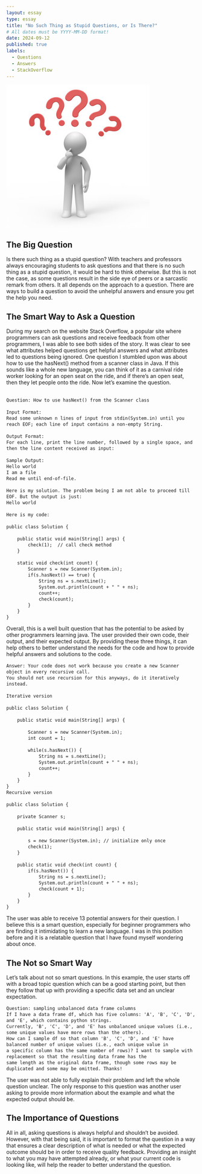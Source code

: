 ```yaml
---
layout: essay
type: essay
title: "No Such Thing as Stupid Questions, or Is There?"
# All dates must be YYYY-MM-DD format!
date: 2024-09-12
published: true
labels:
  - Questions
  - Answers
  - StackOverflow
---
```


<img width="380px" class="rounded float-start pe-4" src="../img/Question.jpg">

## The Big Question

Is there such thing as a stupid question? With teachers and professors always encouraging students to ask questions and that there is no such thing as a stupid question, it would be hard to think otherwise. But this is not the case, as some questions result in the side eye of peers or a sarcastic remark from others. It all depends on the approach to a question. There are ways to build a question to avoid the unhelpful answers and ensure you get the help you need.


## The Smart Way to Ask a Question

During my search on the website Stack Overflow, a popular site where programmers can ask questions and receive feedback from other programmers, I was able to see both sides of the story. It was clear to see what attributes helped questions get helpful answers and what attributes led to questions being ignored. One question I stumbled upon was about how to use the hasNext() method from a scanner class in Java. If this sounds like a whole new language, you can think of it as a carnival ride worker looking for an open seat on the ride, and if there’s an open seat, then they let people onto the ride. Now let’s examine the question.

```

Question: How to use hasNext() from the Scanner class

Input Format:
Read some unknown n lines of input from stdin(System.in) until you reach EOF; each line of input contains a non-empty String.

Output Format:
For each line, print the line number, followed by a single space, and then the line content received as input:

Sample Output:
Hello world
I am a file
Read me until end-of-file.  

Here is my solution. The problem being I am not able to proceed till EOF. But the output is just:
Hello world

Here is my code:

public class Solution {

    public static void main(String[] args) {
        check(1);  // call check method
    }

    static void check(int count) {          
        Scanner s = new Scanner(System.in);
        if(s.hasNext() == true) {
            String ns = s.nextLine();
            System.out.println(count + " " + ns);
            count++;
            check(count);
        }
    } 
}
```

Overall, this is a well built question that has the potential to be asked by other programmers learning java. The user provided their own code, their output, and their expected output. By providing these three things, it can help others to better understand the needs for the code and how to provide helpful answers and solutions to the code.

```
Answer: Your code does not work because you create a new Scanner object in every recursive call.
You should not use recursion for this anyways, do it iteratively instead.

Iterative version

public class Solution {

    public static void main(String[] args) {

        Scanner s = new Scanner(System.in);
        int count = 1;

        while(s.hasNext()) {
            String ns = s.nextLine();
            System.out.println(count + " " + ns);
            count++;
        }
    }
}
Recursive version

public class Solution {

    private Scanner s;

    public static void main(String[] args) {

        s = new Scanner(System.in); // initialize only once
        check(1);
    }

    public static void check(int count) {
        if(s.hasNext()) {
            String ns = s.nextLine();
            System.out.println(count + " " + ns);
            check(count + 1);
        }
    }   
}
```

The user was able to receive 13 potential answers for their question. I believe this is a smart question, especially for beginner programmers who are finding it intimidating to learn a new language. I was in this position before and it is a relatable question that I have found myself wondering about once.

## The Not so Smart Way

Let’s talk about not so smart questions. In this example, the user starts off with a broad topic question which can be a good starting point, but then they follow that up with providing a specific data set and an unclear expectation. 

```
Question: sampling unbalanced data frame columns
If I have a data frame df, which has five columns: 'A', 'B', 'C', 'D', and 'E', which contains python strings.
Currently, 'B', 'C', 'D', and 'E' has unbalanced unique values (i.e., some unique values have more rows than the others).
How can I sample df so that column 'B', 'C', 'D', and 'E' have balanced number of unique values (i.e., each unique value in
a specific column has the same number of rows)? I want to sample with replacement so that the resulting data frame has the
same length as the original data frame, though some rows may be duplicated and some may be omitted. Thanks!
```

The user was not able to fully explain their problem and left the whole question unclear. The only response to this question was another user asking to provide more information about the example and what the expected output should be.

## The Importance of Questions

All in all, asking questions is always helpful and shouldn’t be avoided. However, with that being said, it is important to format the question in a way that ensures a clear description of what is needed or what the expected outcome should be in order to receive quality feedback. Providing an insight to what you may have attempted already, or what your current code is looking like, will help the reader to better understand the question.
